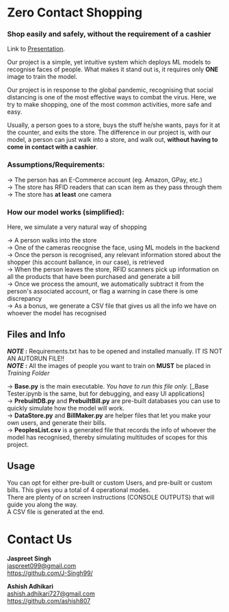 # **Zero Contact Shopping**
### Shop easily and safely, without the requirement of a cashier  
  
Link to [Presentation](https://docs.google.com/presentation/d/1FtLTmS5Rl8KSzhiQJZQFLYIg77T_SDIqFU6Do7vkLDE/edit?usp=sharing).  
  
Our project is a simple, yet intuitive system which deploys ML models to recognise faces of people.
What makes it stand out is, it requires only **ONE** image to train the model.  
  
Our project is in response to the global pandemic, recognising that social distancing is one of the most effective ways to combat the virus.
Here, we try to make shopping, one of the most common activities, more safe and easy.  
  
Usually, a person goes to a store, buys the stuff he/she wants, pays for it at the counter, and exits the store. 
The difference in our project is, with our model, a person can just walk into a store, and walk out, **without having to come in contact with a cashier**.  
  
  
### Assumptions/Requirements:  
-> The person has an E-Commerce account (eg. Amazon, GPay, etc.)  
-> The store has RFID readers that can scan item as they pass through them  
-> The store has **at least** one camera  
  
### How our model works (simplified):
Here, we simulate a very natural way of shopping  

-> A person walks into the store  
-> One of the cameras reocgnise the face, using ML models in the backend  
-> Once the person is recognised, any relevant information stored about the shopper (his account ballance, in our case), is retrieved  
-> When the person leaves the store, RFID scanners pick up information on all the products that have been purchased and generate a bill  
-> Once we process the amount, we automatically subtract it from the person's associated account, or flag a warning in case there is ome discrepancy  
-> As a bonus, we generate a CSV file that gives us all the info we have on whoever the model has recognised  
  
  
  
## Files and Info  

**_NOTE_ :** Requirements.txt has to be opened and installed manually. IT IS NOT AN AUTORUN FILE!!  
**_NOTE_ :** All the images of people you want to train on **MUST** be placed in _Training Folder_  
  
  
->  **Base.py** is the main executable. _You have to run this file only._ [_Base Tester.ipynb is the same, but for debugging, and easy UI applications]  
->  **PrebuiltDB.py** and **PrebuiltBill.py** are pre-built databases you can use to quickly simulate how the model will work.  
-> **DataStore.py** and **BillMaker.py** are helper files that let you make your own users, and generate their bills.  
-> **PeoplesList.csv** is a generated file that records the info of whoever the model has recognised, thereby simulating multitudes of scopes for this project.  
  
  
## Usage
You can opt for either pre-built or custom Users, and pre-built or custom bills. This gives you a total of 4 operational modes.  
There are plenty of on screen instructions (CONSOLE OUTPUTS) that will guide you along the way.  
A CSV file is generated at the end.  
  
  
# Contact Us
**Jaspreet Singh**  
jaspreet099@gmail.com  
https://github.com/J-Singh99/  
  
  
**Ashish Adhikari**  
ashish.adhikari727@gmail.com  
https://github.com/ashish807
